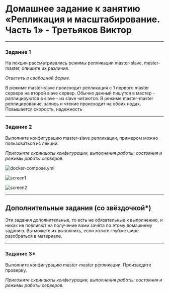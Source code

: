 # Домашнее задание к занятию «Репликация и масштабирование. Часть 1» - Третьяков Виктор

---

### Задание 1

На лекции рассматривались режимы репликации master-slave, master-master, опишите их различия.

*Ответить в свободной форме.*

В режиме master-slave происходит репликация с 1 первого master сервера на второй slave сервер. Обычно данный пишутся в мастер - раплицируются в slave - из slave читаются. В режиме master-master реплицирование, запись и чтение происходит на обоих нодах. Повышается скорость, надежность

---

### Задание 2

Выполните конфигурацию master-slave репликации, примером можно пользоваться из лекции.

*Приложите скриншоты конфигурации, выполнения работы: состояния и режимы работы серверов.*

![docker-compose.yml](/sbd/12.5_replic/db-mysql/docker-compose.yml)

![screen1](/sbd/12.5_replic/db-mysql/task2_1.png)

![screen2](/sbd/12.5_replic/db-mysql/task2_2.png)


---

## Дополнительные задания (со звёздочкой*)
Эти задания дополнительные, то есть не обязательные к выполнению, и никак не повлияют на получение вами зачёта по этому домашнему заданию. Вы можете их выполнить, если хотите глубже шире разобраться в материале.

---

### Задание 3* 

Выполните конфигурацию master-master репликации. Произведите проверку.

*Приложите скриншоты конфигурации, выполнения работы: состояния и режимы работы серверов.*